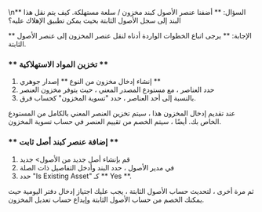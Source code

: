 \n** السؤال: ** أضفنا عنصر الأصول كبند مخزون / سلعة مستهلكة. كيف يتم نقل هذا البند إلى سجل الأصول الثابتة بحيث يمكن تطبيق الإهلاك عليه؟

** الإجابة: ** يرجى اتباع الخطوات الواردة أدناه لنقل عنصر المخزون إلى عنصر الأصول الثابتة.

### ** تخزين المواد الاستهلاكية **

1. إنشاء إدخال مخزون من النوع ** إصدار جوهري **
2. حدد العناصر ، مع مستودع المصدر المعني ، حيث يتوفر مخزون العنصر
3. بالنسبة إلى أحد العناصر ، حدد "تسوية المخزون" كحساب فرق.

عند تقديم إدخال المخزون هذا ، سيتم تخزين العنصر المعني بالكامل من المستودع الخاص بك. أيضًا ، سيتم الخصم من تقييم العنصر في حساب تسوية المخزون.

### ** إضافة عنصر كبند أصل ثابت **

1. قم بإنشاء أصل جديد من الأصول> جديد
2. في مدير الأصول ، حدد البند وأدخل التفاصيل ذات الصلة
3. حدد "Is Existing Asset" كـ ** Yes **.

ثم مرة أخرى ، لتحديث حساب الأصول الثابتة ، يجب عليك اجتياز إدخال دفتر اليومية حيث يمكنك الخصم من حساب الأصول الثابتة وإيداع حساب تعديل المخزون.